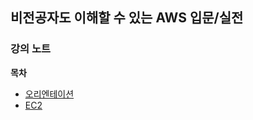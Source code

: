 ## 비전공자도 이해할 수 있는 AWS 입문/실전 
### 강의 노트

**목차** 
- [오리엔테이션](https://garamgaram5.github.io/blog/orientation)
- [EC2](https://garamgaram5.github.io/blog/ec2) 


